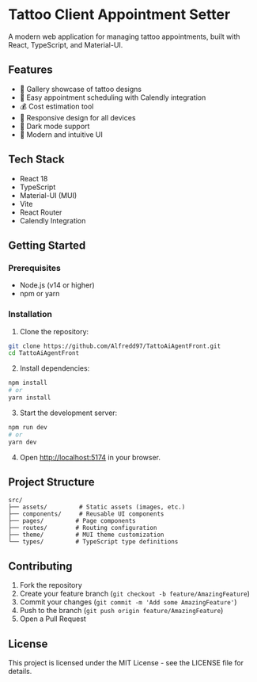 # Tattoo Client Appointment Setter

A modern web application for managing tattoo appointments, built with React, TypeScript, and Material-UI.

## Features

- 🎨 Gallery showcase of tattoo designs
- 📅 Easy appointment scheduling with Calendly integration
- 💰 Cost estimation tool
- 📱 Responsive design for all devices
- 🌙 Dark mode support
- 🎯 Modern and intuitive UI

## Tech Stack

- React 18
- TypeScript
- Material-UI (MUI)
- Vite
- React Router
- Calendly Integration

## Getting Started

### Prerequisites

- Node.js (v14 or higher)
- npm or yarn

### Installation

1. Clone the repository:
```bash
git clone https://github.com/Alfredd97/TattoAiAgentFront.git
cd TattoAiAgentFront
```

2. Install dependencies:
```bash
npm install
# or
yarn install
```

3. Start the development server:
```bash
npm run dev
# or
yarn dev
```

4. Open [http://localhost:5174](http://localhost:5174) in your browser.

## Project Structure

```
src/
├── assets/         # Static assets (images, etc.)
├── components/     # Reusable UI components
├── pages/         # Page components
├── routes/        # Routing configuration
├── theme/         # MUI theme customization
└── types/         # TypeScript type definitions
```

## Contributing

1. Fork the repository
2. Create your feature branch (`git checkout -b feature/AmazingFeature`)
3. Commit your changes (`git commit -m 'Add some AmazingFeature'`)
4. Push to the branch (`git push origin feature/AmazingFeature`)
5. Open a Pull Request

## License

This project is licensed under the MIT License - see the LICENSE file for details. 